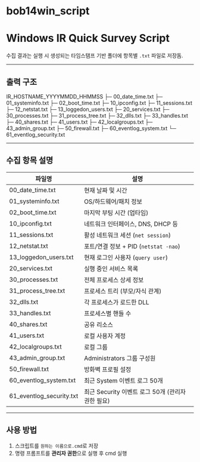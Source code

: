 # bob14win_script

# Windows IR Quick Survey Script

수집 결과는 실행 시 생성되는 타임스탬프 기반 폴더에 항목별 `.txt` 파일로 저장돔.

---

## 출력 구조

IR_HOSTNAME_YYYYMMDD_HHMMSS
├─ 00_date_time.txt
├─ 01_systeminfo.txt
├─ 02_boot_time.txt
├─ 10_ipconfig.txt
├─ 11_sessions.txt
├─ 12_netstat.txt
├─ 13_loggedon_users.txt
├─ 20_services.txt
├─ 30_processes.txt
├─ 31_process_tree.txt
├─ 32_dlls.txt
├─ 33_handles.txt
├─ 40_shares.txt
├─ 41_users.txt
├─ 42_localgroups.txt
├─ 43_admin_group.txt
├─ 50_firewall.txt
├─ 60_eventlog_system.txt
└─ 61_eventlog_security.txt

---

## 수집 항목 설명

| 파일명 | 설명 |
|--------|------|
| 00_date_time.txt | 현재 날짜 및 시간 |
| 01_systeminfo.txt | OS/하드웨어/패치 정보 |
| 02_boot_time.txt | 마지막 부팅 시간 (업타임) |
| 10_ipconfig.txt | 네트워크 인터페이스, DNS, DHCP 등 |
| 11_sessions.txt | 활성 네트워크 세션 (`net session`) |
| 12_netstat.txt | 포트/연결 정보 + PID (`netstat -nao`) |
| 13_loggedon_users.txt | 현재 로그인 사용자 (`query user`) |
| 20_services.txt | 실행 중인 서비스 목록 |
| 30_processes.txt | 전체 프로세스 상세 정보 |
| 31_process_tree.txt | 프로세스 트리 (부모/자식 관계) |
| 32_dlls.txt | 각 프로세스가 로드한 DLL |
| 33_handles.txt | 프로세스별 핸들 수 |
| 40_shares.txt | 공유 리소스 |
| 41_users.txt | 로컬 사용자 계정 |
| 42_localgroups.txt | 로컬 그룹 |
| 43_admin_group.txt | Administrators 그룹 구성원 |
| 50_firewall.txt | 방화벽 프로필 설정 |
| 60_eventlog_system.txt | 최근 System 이벤트 로그 50개 |
| 61_eventlog_security.txt | 최근 Security 이벤트 로그 50개 (관리자 권한 필요) |

---

## 사용 방법

1. 스크립트를 `원하는 이름으로.cmd`로 저장
2. 명령 프롬프트를 **관리자 권한**으로 실행 후 cmd 실행
